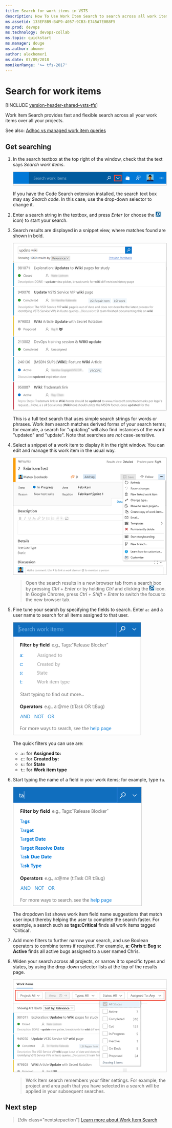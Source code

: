 ```yaml
---
title: Search for work items in VSTS
description: How To Use Work Item Search to search across all work item fields over all projects of your VSTS and TFS projects
ms.assetid: 133EF8B9-B4F9-4057-9CB3-E745A7E0B8F5
ms.prod: devops
ms.technology: devops-collab
ms.topic: quickstart
ms.manager: douge
ms.author: ahomer
author: alexhomer1
ms.date: 07/09/2018
monikerRange: '>= tfs-2017'
---
```


# Search for work items

[!INCLUDE [version-header-shared-vsts-tfs](_shared/version-header-shared-vsts-tfs.md)]

Work Item Search provides fast and flexible search across all your work items over all your projects. 

See also: [Adhoc vs managed work item queries](../../work/track/adhoc-vs-managed-queries.md?toc=/vsts/project/search/toc.json&bc=/vsts/project/search/breadcrumb/toc.json)

<a name="start-search"></a>
## Get searching

1. In the search textbox at the top right of the window, check that the text says
   _Search work items_.

   ![The Work Item Search textbox in the VSTS title bar](_img/work-item-search-get-started/title-bar-search-box-empty-outlined.png)    

   If you have the Code Search extension installed, the search text box may
   say _Search code_. In this case, use the drop-down selector to change it. 

1. Enter a search string in the textbox, and press _Enter_ (or choose the 
   ![start search icon](_img/_shared/start-search-icon.png) icon) to start your search. 

1. Search results are displayed in a snippet view, where matches found are shown in bold.

   ![Search results](_img/work-item-search-get-started/results-matching.png)

   This is a full text search that uses simple search strings for words or phrases.
   Work item search matches derived forms of your search terms; for example, a search for
   "updating" will also find instances of the word "updated" and "update". Note that searches are _not_ case-sensitive.

1. Select a snippet of a work item to display it in the right window. 
   You can edit and manage this work item in the usual way.

   ![Display a work item](_img/work-item-search-get-started/search-results-02.png)

   >Open the search results in a new browser tab from a search box by
   pressing _Ctrl_ + _Enter_ or by holding _Ctrl_ and clicking  the
   ![start search icon](_img/_shared/start-search-icon.png) icon.
   In Google Chrome, press _Ctrl_ + _Shift_ + _Enter_ to switch the focus
   to the new browser tab. 

1. Fine tune your search by specifying the fields to search. Enter `a:` and a user name
   to search for all items assigned to that user.

   ![Static drop down](_img/work-item-search-get-started/static-dropdown.png)    

   The quick filters you can use are:

   * `a:` for **Assigned to:** 
   * `c:` for **Created by:** 
   * `s:` for **State** 
   * `t:` for **Work item type**<p />
 
1. Start typing the name of a field in your work items; for example, type `ta`.

   ![Quick filters as you type](_img/work-item-search-get-started/dyna-dropdown.png)    

   The dropdown list shows work item field name suggestions 
   that match user input thereby helping the user to complete the search faster. For example, a search such as 
   **tags:Critical** finds all work items tagged 'Critical'. 

1. Add more filters to further narrow your search, and use Boolean operators
   to combine terms if required. For example, 
   **a: Chris t: Bug s: Active** finds all active bugs assigned
   to a user named Chris.

1. Widen your search across all projects, or narrow it to specific types
   and states, by using the drop-down selector lists at the top of the results page.

   ![Selector drop-down lists](_img/work-item-search-get-started/area-selectors.png)    

   >Work Item search remembers your filter settings. For example, the project and area path that you have selected in a search will be applied in your subsequent searches.

## Next step

> [!div class="nextstepaction"]
> [Learn more about Work Item Search](advanced-work-item-search-syntax.md)

